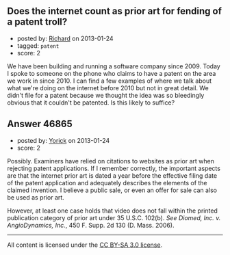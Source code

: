 ## Does the internet count as prior art for fending of a patent troll?

- posted by: [Richard](https://stackexchange.com/users/-1/10079-richard) on 2013-01-24
- tagged: `patent`
- score: 2

We have been building and running a software company since 2009. Today I spoke to someone on the phone who claims to have a patent on the area we work in since 2010. I can find a few examples of where we talk about what we're doing on the internet before 2010 but not in great detail. We didn't file for a patent because we thought the idea was so bleedingly obvious that it couldn't be patented. Is this likely to suffice? 


## Answer 46865

- posted by: [Yorick](https://stackexchange.com/users/-1/22512-yorick) on 2013-01-24
- score: 2

Possibly. Examiners have relied on citations to websites as prior art when rejecting patent applications.  If I remember correctly, the important aspects are that the internet prior art is dated a year before the effective filing date of the patent application and adequately describes the elements of the claimed invention.  I believe a public sale, or even an offer for sale can also be used as prior art.  

However, at least one case holds that video does not fall within the printed publication category of prior art under 35 U.S.C. 102(b).  *See Diomed, Inc. v. AngioDynamics, Inc.*, 450 F. Supp. 2d 130 (D. Mass. 2006). 



---

All content is licensed under the [CC BY-SA 3.0 license](https://creativecommons.org/licenses/by-sa/3.0/).
